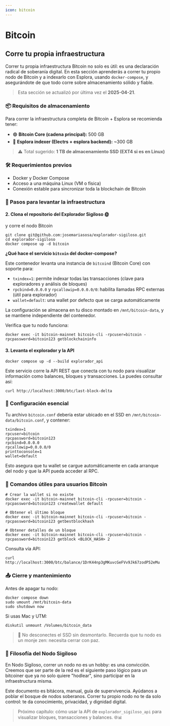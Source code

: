 ```yaml
---
icon: bitcoin
---
```


# Bitcoin

## Corre tu propia infraestructura

Correr tu propia infraestructura Bitcoin no solo es útil: es una declaración radical de soberanía digital. En esta sección aprenderás a correr tu propio nodo de Bitcoin y a indexarlo con Esplora, usando `docker-compose`, y asegurándote de que todo corre sobre almacenamiento sólido y fiable.

> Esta sección se actualizó por última vez el **2025-04-21**.

### 📦 Requisitos de almacenamiento

Para correr la infraestructura completa de Bitcoin + Esplora se recomienda tener:

* 🟢 **Bitcoin Core (cadena principal):** 500 GB
* 🔵 **Esplora indexer (Electrs + esplora backend):** \~300 GB

> ⚠️ Total sugerido: **1 TB de almacenamiento SSD (EXT4 si es en Linux)**

### 🛠 Requerimientos previos

* Docker y Docker Compose
* Acceso a una máquina Linux (VM o física)
* Conexión estable para sincronizar toda la blockchain de Bitcoin

### 🚀 Pasos para levantar la infraestructura

####

#### 2. Clona el repositorio del Explorador Sigiloso 🌞

y corre el nodo Bitcoin

```
git clone git@github.com:josemariasosa/explorador-sigiloso.git
cd explorador-sigiloso
docker compose up -d bitcoin
```

**¿Qué hace el servicio `bitcoin` del docker-compose?**

Este contenedor levanta una instancia de `bitcoind` (Bitcoin Core) con soporte para:

* `txindex=1`: permite indexar todas las transacciones (clave para exploradores y análisis de bloques)
* `rpcbind=0.0.0.0` y `rpcallowip=0.0.0.0/0`: habilita llamadas RPC externas (útil para explorador)
* `wallet=default`: una wallet por defecto que se carga automáticamente

La configuración se almacena en tu disco montado en `/mnt/bitcoin-data`, y se mantiene independiente del contenedor.

Verifica que tu nodo funciona:

```
docker exec -it bitcoin-mainnet bitcoin-cli -rpcuser=bitcoin -rpcpassword=bitcoin123 getblockchaininfo
```

#### 3. Levanta el explorador y la API

```
docker compose up -d --build explorador_api
```

Este servicio corre la API REST que conecta con tu nodo para visualizar información como balances, bloques y transacciones. La puedes consultar así:

```
curl http://localhost:3000/btc/last-block-delta
```

### 🧠 Configuración esencial

Tu archivo `bitcoin.conf` debería estar ubicado en el SSD en `/mnt/bitcoin-data/bitcoin.conf`, y contener:

```
txindex=1
rpcuser=bitcoin
rpcpassword=bitcoin123
rpcbind=0.0.0.0
rpcallowip=0.0.0.0/0
printtoconsole=1
wallet=default
```

Esto asegura que tu wallet se cargue automáticamente en cada arranque del nodo y que la API pueda acceder al RPC.

### 🔧 Comandos útiles para usuarios Bitcoin

```
# Crear la wallet si no existe
docker exec -it bitcoin-mainnet bitcoin-cli -rpcuser=bitcoin -rpcpassword=bitcoin123 createwallet default

# Obtener el último bloque
docker exec -it bitcoin-mainnet bitcoin-cli -rpcuser=bitcoin -rpcpassword=bitcoin123 getbestblockhash

# Obtener detalles de un bloque
docker exec -it bitcoin-mainnet bitcoin-cli -rpcuser=bitcoin -rpcpassword=bitcoin123 getblock <BLOCK_HASH> 2
```

Consulta vía API:

```
curl http://localhost:3000/btc/balance/1DrK44np3gMKuvcGeFVv9Jk67zodP52eMu
```

### 📤 Cierre y mantenimiento

Antes de apagar tu nodo:

```
docker compose down
sudo umount /mnt/bitcoin-data
sudo shutdown now
```

Si usas Mac y UTM:

```
diskutil unmount /Volumes/bitcoin_data
```

> 🧠 No desconectes el SSD sin desmontarlo. Recuerda que tu nodo es un monje zen: necesita cerrar con paz.

### 🌳 Filosofía del Nodo Sigiloso

En Nodo Sigiloso, correr un nodo no es un hobby: es una convicción. Creemos que ser parte de la red es el siguiente paso lógico para un bitcoiner que ya no solo quiere "hodlear", sino participar en la infraestructura misma.

Este documento es bitácora, manual, guía de supervivencia. Ayúdanos a poblar el bosque de nodos soberanos. Correr tu propio nodo no te da solo control: te da conocimiento, privacidad, y dignidad digital.

> Próximo capítulo: cómo usar la API de `explorador_sigiloso_api` para visualizar bloques, transacciones y balances. 🌐📊
